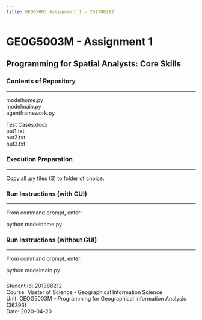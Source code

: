 ```yaml
---
title: GEOG5003 Assignment 1 - 201388212
---
```


# GEOG5003M - Assignment 1

## Programming for Spatial Analysts: Core Skills



### Contents of Repository
------------------
modelhome.py  
modelmain.py  
agentframework.py  
  
Test Cases.docx  
out1.txt  
out2.txt  
out3.txt  

### Execution Preparation
--------------------
Copy all .py files (3) to folder of choice.


### Run Instructions (with GUI)
----------------  
From command prompt, enter:

python modelhome.py


### Run Instructions (without GUI)
----------------
From command prompt, enter:

python modelmain.py  




#####   
Student Id: 201388212  
Course: Master of Science - Geographical Information Science  
Unit: GEOG5003M - Programming for Geographical Information Analysis (36393)  
Date: 2020-04-20  

